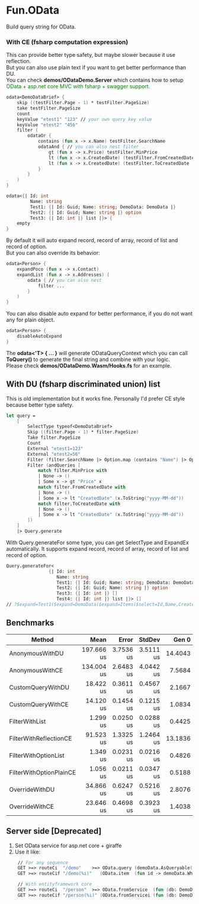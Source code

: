 # Fun.OData

Build query string for OData.

### With CE (fsharp computation expression)

This can provide better type safety, but maybe slower because it use reflection.  
But you can also use plain text if you want to get better performance than DU.  
You can check **demos/ODataDemo.Server** which contains how to setup <span style="color: green">OData + asp.net core MVC with fsharp + swagger support.</span>  

```fsharp
odata<DemoDataBrief> {
    skip ((testFilter.Page - 1) * testFilter.PageSize)
    take testFilter.PageSize
    count
    keyValue "etest1" "123" // your own query key value
    keyValue "etest2" "456"
    filter (
        odataOr {
            contains (fun x -> x.Name) testFilter.SearchName
            odataAnd { // you can also nest filter
                gt (fun x -> x.Price) testFilter.MinPrice
                lt (fun x -> x.CreatedDate) (testFilter.FromCreatedDate |> Option.map (fun x -> x.ToString("yyyy-MM-dd")))
                lt (fun x -> x.CreatedDate) (testFilter.ToCreatedDate |> Option.map (fun x -> x.ToString("yyyy-MM-dd")))
            }
        }
    )
}
```

```fsharp
odata<{| Id: int
         Name: string
         Test1: {| Id: Guid; Name: string; DemoData: DemoData |}
         Test2: {| Id: Guid; Name: string |} option
         Test3: {| Id: int |} list |}> {
    empty
}
```

By default it will auto expand record, record of array, record of list and record of option.  
But you can also override its behavior:


```fsharp
odata<Person> {
    expandPoco (fun x -> x.Contact)
    expandList (fun x -> x.Addresses) (
        odata { // you can also nest
            filter ...
        }
    )
}
```

You can also disable auto expand for better performance, if you do not want any for plain object.

```fsharp
odata<Person> {
    disableAutoExpand
}
```

The **odata<'T> { ... }** will generate ODataQueryContext which you can call **ToQuery()** to generate the final string and combine with your logic.  
Please check  **demos/ODataDemo.Wasm/Hooks.fs** for an example.


## With DU (fsharp discriminated union) list

This is old implementation but it works fine. Personally I'd prefer CE style because better type safety.

```fsharp
let query =
    [
        SelectType typeof<DemoDataBrief>
        Skip ((filter.Page - 1) * filter.PageSize)
        Take filter.PageSize
        Count
        External "etest1=123"
        External "etest2=56"
        Filter (filter.SearchName |> Option.map (contains "Name") |> Option.defaultValue "")
        Filter (andQueries [
            match filter.MinPrice with
            | None -> ()
            | Some x -> gt "Price" x
            match filter.FromCreatedDate with
            | None -> ()
            | Some x -> lt "CreatedDate" (x.ToString("yyyy-MM-dd"))
            match filter.ToCreatedDate with
            | None -> ()
            | Some x -> lt "CreatedDate" (x.ToString("yyyy-MM-dd"))
        ])
    ]
    |> Query.generate
```

With Query.generateFor some type, you can get SelectType and ExpandEx automatically. It supports expand record, record of array, record of list and record of option.

```fsharp
Query.generateFor<
                {| Id: int
                   Name: string
                   Test1: {| Id: Guid; Name: string; DemoData: DemoData |}
                   Test2: {| Id: Guid; Name: string |} option
                   Test3: {| Id: int |} []
                   Test4: {| Id: int |} list |}> []
// ?$expand=Test1($expand=DemoData($expand=Items($select=Id,Name,CreatedDate);$select=Id,Name,Description,Price,Items,CreatedDate,LastModifiedDate);$select=DemoData,Id,Name),Test2($select=Id,Name),Test3($select=Id),Test4($select=Id)&$select=Id,Name,Test1,Test2,Test3,Test4
```

## Benchmarks

|                  Method |       Mean |     Error |    StdDev |   Gen 0 | Allocated |
|------------------------ |-----------:|----------:|----------:|--------:|----------:|
|         AnonymousWithDU | 197.666 us | 3.7536 us | 3.5111 us | 14.4043 |     60 KB |
|         AnonymousWithCE | 134.004 us | 2.6483 us | 4.0442 us |  7.5684 |     32 KB |
|       CustomQueryWithDU |  18.422 us | 0.3611 us | 0.4567 us |  2.1667 |      9 KB |
|       CustomQueryWithCE |  14.120 us | 0.1454 us | 0.1215 us |  1.0834 |      4 KB |
|          FilterWithList |   1.299 us | 0.0250 us | 0.0288 us |  0.4425 |      2 KB |
|  FilterWithReflectionCE |  91.523 us | 1.3325 us | 1.2464 us | 13.1836 |     54 KB |
|    FilterWithOptionList |   1.349 us | 0.0231 us | 0.0216 us |  0.4826 |      2 KB |
| FilterWithOptionPlainCE |   1.056 us | 0.0211 us | 0.0347 us |  0.5188 |      2 KB |
|          OverrideWithDU |  34.866 us | 0.6247 us | 0.5216 us |  2.8076 |     11 KB |
|          OverrideWithCE |  23.646 us | 0.4698 us | 0.3923 us |  1.4038 |      6 KB |


## Server side [Deprecated]

1. Set OData service for asp.net core + giraffe
2. Use it like:
   ```fsharp
    // For any sequence
    GET >=> routeCi  "/demo"    >=> OData.query (demoData.AsQueryable())
    GET >=> routeCif "/demo(%i)"   (OData.item  (fun id -> demoData.Where(fun x -> x.Id = id).AsQueryable()))

    // With entityframework core
    GET >=> routeCi  "/person"  >=> OData.fromService  (fun (db: DemoDbContext) -> db.Persons.AsQueryable())
    GET >=> routeCif "/person(%i)" (OData.fromServicei (fun (db: DemoDbContext) id -> db.Persons.Where(fun x -> x.Id = id).AsQueryable()))
   ```
